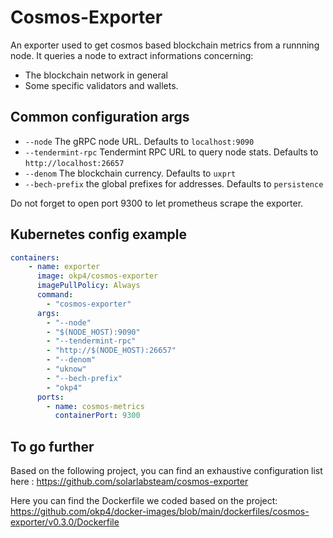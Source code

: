 # Cosmos-Exporter

An exporter used to get cosmos based blockchain metrics from a runnning node.
It queries a node to extract informations concerning:

- The blockchain network in general
- Some specific validators and wallets.

## Common configuration args

- `--node` The gRPC node URL. Defaults to `localhost:9090`
- `--tendermint-rpc` Tendermint RPC URL to query node stats. Defaults to `http://localhost:26657`
- `--denom` The blockchain currency. Defaults to `uxprt`
- `--bech-prefix` the global prefixes for addresses. Defaults to `persistence`

Do not forget to open port 9300 to let prometheus scrape the exporter.

## Kubernetes config example

```yaml
containers:
    - name: exporter
      image: okp4/cosmos-exporter
      imagePullPolicy: Always
      command:
        - "cosmos-exporter"
      args:
        - "--node"
        - "$(NODE_HOST):9090"
        - "--tendermint-rpc"
        - "http://$(NODE_HOST):26657"
        - "--denom"
        - "uknow"
        - "--bech-prefix"
        - "okp4"
      ports:
        - name: cosmos-metrics
          containerPort: 9300
```

## To go further

Based on the following project, you can find an exhaustive configuration list here : <https://github.com/solarlabsteam/cosmos-exporter>

Here you can find the Dockerfile we coded based on the project: <https://github.com/okp4/docker-images/blob/main/dockerfiles/cosmos-exporter/v0.3.0/Dockerfile>
